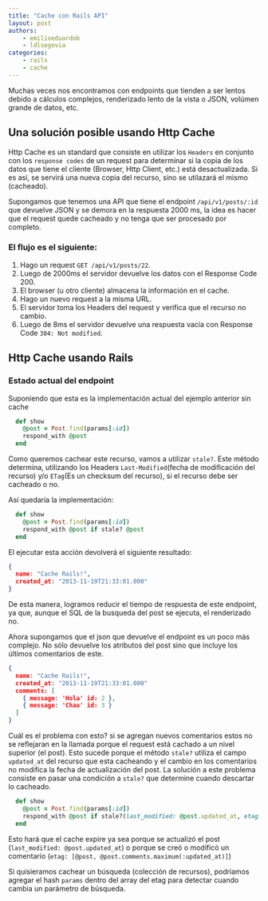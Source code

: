 ```yaml
---
title: "Cache con Rails API"
layout: post
authors:
    - emilioeduardob
    - ldlsegovia
categories:
    - rails
    - cache
---
```


Muchas veces nos encontramos con endpoints que tienden a ser lentos debido a cálculos complejos, renderizado lento de la vista o JSON, volúmen grande de datos, etc.

## Una solución posible usando Http Cache

Http Cache es un standard que consiste en utilizar los `Headers` en conjunto con los `response codes` de un request para determinar si la copia de los datos que tiene el cliente (Browser, Http Client, etc.) está desactualizada. Si es así, se servirá una nueva copia del recurso, sino se utilazará el mismo (cacheado).

Supongamos que tenemos una API que tiene el endpoint `/api/v1/posts/:id` que devuelve JSON y se demora en la respuesta 2000 ms, la idea es hacer que el request quede cacheado y no tenga que ser procesado por completo.

### El flujo es el siguiente:

1. Hago un request `GET /api/v1/posts/22`.
2. Luego de 2000ms el servidor devuelve los datos con el Response Code 200.
3. El browser (u otro cliente) almacena la información en el cache.
4. Hago un nuevo request a la misma URL.
5. El servidor toma los Headers del request y verifica que el recurso no cambio.
6. Luego de 8ms el servidor devuelve una respuesta vacía con Response Code `304: Not modified`.

## Http Cache usando Rails

### Estado actual del endpoint

Suponiendo que esta es la implementación actual del ejemplo anterior sin cache

```ruby
  def show
    @post = Post.find(params[:id])
    respond_with @post
  end
```

Como queremos cachear este recurso, vamos a utilizar `stale?`. Este método determina, utilizando los Headers `Last-Modified`(fecha de modificación del recurso) y/o `ETag`(Es un checksum del recurso), si el recurso debe ser cacheado o no.

Así quedaría la implementación:

```ruby
  def show
    @post = Post.find(params[:id])
    respond_with @post if stale? @post
  end
```

El ejecutar esta acción devolverá el siguiente resultado:

```json
{
  name: "Cache Rails!",
  created_at: "2013-11-19T21:33:01.000"
}
```

De esta manera, logramos reducir el tiempo de respuesta de este endpoint, ya que, aunque el SQL de la busqueda del post se ejecuta, el renderizado no.

Ahora supongamos que el json que devuelve el endpoint es un poco más complejo. No sólo devuelve los atributos del post sino que  incluye los últimos comentarios de este.

```json
{
  name: "Cache Rails!",
  created_at: "2013-11-19T21:33:01.000"
  comments: [
    { message: 'Hola' id: 2 },
    { message: 'Chau' id: 3 }
  ]
}
```

Cuál es el problema con esto? si se agregan nuevos comentarios estos no se reflejaran en la llamada porque el request está cachado a un nivel superior (el post). Esto sucede porque el método `stale?` utiliza el campo `updated_at` del recurso que esta cacheando y el cambio en los comentarios no modifica la fecha de actualización del post. La solución a este problema consiste en pasar una condición a `stale?` que determine cuando descartar lo cacheado.

```ruby
  def show
    @post = Post.find(params[:id])
    respond_with @post if stale?(last_modified: @post.updated_at, etag: [@post, @post.comments.maximum(:updated_at)])
  end
```

Esto hará que el cache expire ya sea porque se actualizó el post (`last_modified: @post.updated_at`) o porque se creó o modificó un comentario (`etag: [@post, @post.comments.maximum(:updated_at)]`)

Si quisieramos cachear un búsqueda (colección de recursos), podríamos agregar el hash `params` dentro del array del etag para detectar cuando cambia un parámetro de búsqueda.
